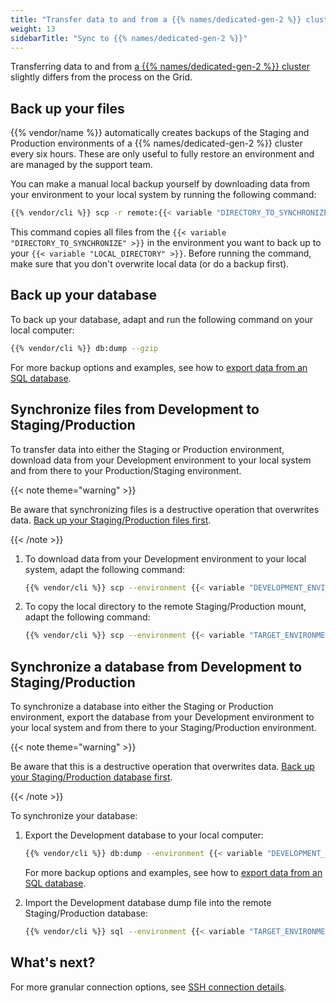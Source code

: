 ```yaml
---
title: "Transfer data to and from a {{% names/dedicated-gen-2 %}} cluster"
weight: 13
sidebarTitle: "Sync to {{% names/dedicated-gen-2 %}}"
---
```


Transferring data to and from [a {{% names/dedicated-gen-2 %}} cluster](/glossary/_index.md#dedicated-gen-2) slightly differs from the process on the Grid.

## Back up your files

{{% vendor/name %}} automatically creates backups of the Staging and Production environments of a {{% names/dedicated-gen-2 %}}  cluster every six hours.
These are only useful to fully restore an environment and are managed by the support team.

You can make a manual local backup yourself by downloading data from your environment to your local system by running the following command:

```bash
{{% vendor/cli %}} scp -r remote:{{< variable "DIRECTORY_TO_SYNCHRONIZE" >}} {{< variable "LOCAL_DIRECTORY" >}}
```

This command copies all files from the `{{< variable "DIRECTORY_TO_SYNCHRONIZE" >}}` in the environment you want to back up
to your `{{< variable "LOCAL_DIRECTORY" >}}`.
Before running the command, make sure that you don't overwrite local data (or do a backup first).

## Back up your database

To back up your database, adapt and run the following command on your local computer:

```bash
{{% vendor/cli %}} db:dump --gzip
```

For more backup options and examples, see how to [export data from an SQL database](/add-services/mysql/_index.md#exporting-data).

## Synchronize files from Development to Staging/Production

To transfer data into either the Staging or Production environment,
download data from your Development environment to your local system and from there to your Production/Staging environment.

{{< note theme="warning" >}}

Be aware that synchronizing files is a destructive operation that overwrites data.
[Back up your Staging/Production files first](#back-up-your-files).

{{< /note >}}

1. To download data from your Development environment to your local system, adapt the following command:

   ```bash
   {{% vendor/cli %}} scp --environment {{< variable "DEVELOPMENT_ENVIRONMENT" >}} -r remote:{{< variable "DIRECTORY_TO_SYNCHRONIZE" >}} {{< variable "LOCAL_DIRECTORY" >}}
   ```

2. To copy the local directory to the remote Staging/Production mount, adapt the following command:

   ```bash
   {{% vendor/cli %}} scp --environment {{< variable "TARGET_ENVIRONMENT" >}} -r {{< variable "LOCAL_DIRECTORY" >}} remote:{{< variable "DIRECTORY_TO_SYNCHRONIZE" >}}
   ```

## Synchronize a database from Development to Staging/Production

To synchronize a database into either the Staging or Production environment,
export the database from your Development environment to your local system and from there to your Staging/Production environment.

{{< note theme="warning" >}}

Be aware that this is a destructive operation that overwrites data.
[Back up your Staging/Production database first](#back-up-your-database).

{{< /note >}}

To synchronize your database:

1. Export the Development database to your local computer:

   ```bash
   {{% vendor/cli %}} db:dump --environment {{< variable "DEVELOPMENT_ENVIRONMENT" >}} --file=dump.sql
   ```

   For more backup options and examples, see how to [export data from an SQL database](/add-services/mysql/_index.md#exporting-data).

2. Import the Development database dump file into the remote Staging/Production database:

   ```bash
   {{% vendor/cli %}} sql --environment {{< variable "TARGET_ENVIRONMENT" >}} < dump.sql
   ```


## What's next?

For more granular connection options, see [SSH connection details](/development/ssh/_index.md#get-ssh-connection-details).
